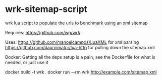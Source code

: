 # wrk-sitemap-script
wrk lua script to populate the urls to benchmark using an xml sitemap

Requires:
https://github.com/wg/wrk

Uses:
https://github.com/manoelcampos/LuaXML for xml parsing
https://github.com/daurnimator/lua-http for pulling down the sitemap.xml

Docker:
Getting all the deps setup is a pain, see the Dockerfile for what is needed, or just use it

docker build -t wrk .
docker run --rm wrk http://example.com/sitemap.xml
